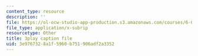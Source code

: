 ```yaml
---
content_type: resource
description: ''
file: https://ol-ocw-studio-app-production.s3.amazonaws.com/courses/6-041-probabilistic-systems-analysis-and-applied-probability-fall-2010/3e9767328a1f5960b751906adf2a3352_EObHWIEKGjA.vtt
file_type: application/x-subrip
resourcetype: Other
title: 3play caption file
uid: 3e976732-8a1f-5960-b751-906adf2a3352
---
```

